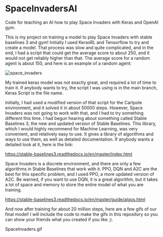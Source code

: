 # SpaceInvadersAI
Code for teaching an AI how to play Space Invaders with Keras and OpenAI gym. 

This is my project on training a model to play Space Invaders with stable baselines 3 and gym! Initially I used KerasRL and Tensorflow to try and create a model. That process was slow and quite complicated, and in the end, I had a script that could get the average score to about 250, and it would not get reliably higher than that. The average score for a random agent is about 150, and here is an example of a random agent: 

![space_invaders](https://user-images.githubusercontent.com/53868567/176220892-61a10366-5da4-49b0-a463-a667a4e1f07b.gif)


My trained keras model was not exactly great, and required a lot of time to train it. If anybody wants to try, the script I was using is in the main branch, Keras Script is the file name.

Initially, I had used a modified version of that script for the Cartpole environment, and it solved it in about 50000 steps. However, Space Invaders was not going to work with that, and I had to try something different this time. I had begun hearing about something called Stable Baselines 3, the new and updated version of Stable Baselines. This library, which I would highly recommend for Machine Learning, was very convenient, and relatively easy to use. It gives a library of algorithms and ways to use them, as well as detailed documentation. If anybody wants a detailed look at it, here is the link:

https://stable-baselines3.readthedocs.io/en/master/index.html

Space Invaders is a discrete environment, and there are only a few algorithms in Stable Baselines that work with it. PPO, DQN and A2C are the best for this specific problem, and I used PPO, a more updated version of A2C. Be warned, if you want to use DQN, it is a great algorithm, but it takes a lot of space and memory to store the entire model of what you are training. 

https://stable-baselines3.readthedocs.io/en/master/guide/algos.html 

And now after training for about 20 million steps, here are a few gifs of our final model! I will include the code to make the gifs in this repository so you can show your friends what you created if you like ;).


SpaceInvaders.gif
